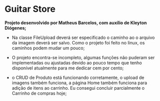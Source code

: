 # Guitar Store

**Projeto desenvolvido por Matheus Barcelos, com auxílio de Kleyton Diógenes;**

- Na classe FileUpload deverá ser especificado o caminho ao o arquivo da imagem deverá ser salvo. Como o projeto foi feito no linux, os caminhos podem mudar um pouco;

- O projeto encontra-se incompleto, algumas funções não puderam ser implementadas ou ajustadas devido ao pouco tempo que tenho disponível atualmente para me dedicar cem por cento;

- o CRUD de Produto está funcionando corretamente, o upload de imagens também funciona, a página Home também funciona para adição de itens ao carrinho. Eu consegui concluir parcialmente o Carrinho de compras hoje;
